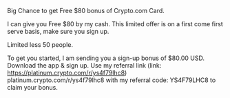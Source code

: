 Big Chance to get Free $80 bonus of Crypto.com Card.

I can give you Free $80 by my cash. 
This limited offer is on a first come first serve basis, make sure you sign up.

Limited less 50 people.

To get you started, I am sending you a sign-up bonus of $80.00 USD. Download the app & sign up.
Use my referral link 
(link: https://platinum.crypto.com/r/ys4f79lhc8) 
platinum.crypto.com/r/ys4f79lhc8 with my referral code: YS4F79LHC8 to claim your bonus.
